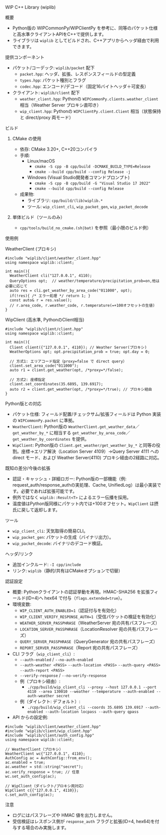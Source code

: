 WIP C++ Library (wiplib)

概要
- Python版の WIPCommonPy/WIPClientPy を参考に、同等のパケット仕様と高水準クライアントAPIをC++で提供します。
- ライブラリは `wiplib` としてビルドされ、C++アプリからヘッダ経由で利用できます。

提供コンポーネント
- パケット/コーデック: `wiplib/packet` 配下
  - `packet.hpp`: ヘッダ、拡張、レスポンスフィールドの型定義
  - `types.hpp`: パケット種別とフラグ
  - `codec.hpp`: エンコード/デコード（固定16バイトヘッダ＋可変長）
- クライアント: `wiplib/client` 配下
  - `weather_client.hpp`: Pythonの `WIPCommonPy.clients.weather_client` 相当（Weather Server プロキシ直叩き）
  - `wip_client.hpp`: Pythonの `WIPClientPy.client.Client` 相当（状態保持と direct/proxy 両モード）

ビルド
1) CMake の使用
   - 依存: CMake 3.20+, C++20コンパイラ
   - 手順:
     - Linux/macOS
       - `cmake -S cpp -B cpp/build -DCMAKE_BUILD_TYPE=Release`
       - `cmake --build cpp/build --config Release -j`  
     - Windows (Visual Studio開発者コマンドプロンプト)
       - `cmake -S cpp -B cpp/build -G "Visual Studio 17 2022"`
       - `cmake --build cpp/build --config Release`
   - 成果物:
     - ライブラリ: `cpp/build/(lib)wiplib.*`
     - ツール: `wip_client_cli`, `wip_packet_gen`, `wip_packet_decode`

2) 単体ビルド（ツールのみ）
   - `cpp/tools/build_no_cmake.(sh|bat)` を参照（最小限のビルド例）

使用例

WeatherClient (プロキシ)
```
#include "wiplib/client/weather_client.hpp"
using namespace wiplib::client;

int main(){
  WeatherClient cli("127.0.0.1", 4110);
  QueryOptions opt;  // weather/temperature/precipitation_prob=on,他は必要に応じて
  auto res = cli.get_weather_by_area_code("011000", opt);
  if(!res){ /* エラー処理 */ return 1; }
  const auto& r = res.value();
  // r.area_code, r.weather_code, r.temperature(=+100オフセットの生値)
}
```

WipClient (高水準, PythonのClient相当)
```
#include "wiplib/client/client.hpp"
using namespace wiplib::client;

int main(){
  Client client({"127.0.0.1", 4110}); // Weather Server(プロキシ)
  WeatherOptions opt; opt.precipitation_prob = true; opt.day = 0;

  // 方式1: エリアコード指定（proxy=false で direct query）
  client.set_area_code("011000");
  auto r1 = client.get_weather(opt, /*proxy=*/false);

  // 方式2: 座標指定
  client.set_coordinates(35.6895, 139.6917);
  auto r2 = client.get_weather(opt, /*proxy=*/true); // プロキシ経由
}
```

Python版との対応
- パケット仕様: フィールド配置/チェックサム/拡張フィールドは Python 実装の `WIPCommonPy.packet` に準拠。
- `WeatherClient`: Python版の `WeatherClient.get_weather_data`／`get_weather_by_*` に相当する `get_weather_by_area_code`／`get_weather_by_coordinates` を提供。
- `WipClient`: Python版の `Client.get_weather/get_weather_by_*` と同等の役割。座標→エリア解決（Location Server 4109）→Query Server 4111 への direct モード、および Weather Server(4110) プロキシ経由の2経路に対応。

既知の差分/今後の拡張
- 認証・キャッシュ・詳細ロガー: Python版の一部機能（例: request_auth/response_authの実処理、Cache, UnifiedLog）は最小実装です。必要であれば拡張可能です。
- 例外ではなく `wiplib::Result<T>` によるエラー伝播を採用。
- 温度値はPython版同様にパケット内では+100オフセット。`WipClient` は摂氏に戻して返却します。

ツール
- `wip_client_cli`: 天気取得の簡易CLI。
- `wip_packet_gen`: パケットの生成（バイナリ出力）。
- `wip_packet_decode`: バイナリのデコード検証。

ヘッダ/リンク
- 追加インクルード: `-I cpp/include`
- リンク: `wiplib`（静的/共有はCMakeオプションで切替）

認証設定
- 概要: Pythonクライアントの認証挙動を再現。HMAC-SHA256 を拡張フィールド(ID=4)へ hex64 で付与（`flags.extended=true`）。
- 環境変数:
  - `WIP_CLIENT_AUTH_ENABLED=1`（認証付与を有効化）
  - `WIP_CLIENT_VERIFY_RESPONSE_AUTH=1`（受信パケットの検証を有効化）
  - `WEATHER_SERVER_PASSPHRASE`（WeatherServer 宛の共有パスフレーズ）
  - `LOCATION_SERVER_PASSPHRASE`（LocationResolver 宛の共有パスフレーズ）
  - `QUERY_SERVER_PASSPHRASE`（QueryGenerator 宛の共有パスフレーズ）
  - `REPORT_SERVER_PASSPHRASE`（Report 宛の共有パスフレーズ）
- CLI フラグ（`wip_client_cli`）:
  - `--auth-enabled` / `--no-auth-enabled`
  - `--auth-weather <PASS>` `--auth-location <PASS>` `--auth-query <PASS>` `--auth-report <PASS>`
  - `--verify-response` / `--no-verify-response`
  - 例（プロキシ経由）:
    - `./cpp/build/wip_client_cli --proxy --host 127.0.0.1 --port 4110 --area 130010 --weather --temperature --auth-enabled --auth-weather secret`
  - 例（ダイレクト: デフォルト）:
    - `./cpp/build/wip_client_cli --coords 35.6895 139.6917 --auth-enabled --auth-location locpass --auth-query qpass`
- API からの設定例:
```
#include "wiplib/client/weather_client.hpp"
#include "wiplib/client/wip_client.hpp"
#include "wiplib/client/auth_config.hpp"
using namespace wiplib::client;

// WeatherClient（プロキシ）
WeatherClient wc{"127.0.0.1", 4110};
AuthConfig ac = AuthConfig::from_env();
ac.enabled = true;
ac.weather = std::string("secret");
ac.verify_response = true; // 任意
wc.set_auth_config(ac);

// WipClient（ダイレクト/プロキシ両対応）
WipClient c{{"127.0.0.1", 4110}};
c.set_auth_config(ac);
```

注意
- ログにはパスフレーズや HMAC 値を出力しません。
- 受信検証はレスポンス側が `response_auth` フラグと拡張(ID=4, hex64)を付与する場合のみ実施します。
